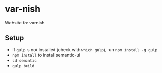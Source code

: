 # var-nish

Website for varnish.

## Setup

* If `gulp` is not installed (check with `which gulp`), run `npm install -g gulp`
* `npm install` to install semantic-ui
* `cd semantic`
* `gulp build`
